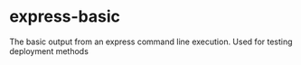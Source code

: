 express-basic
=============

The basic output from an express command line execution. Used for testing deployment methods